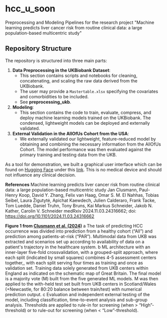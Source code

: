 # hcc_u_soon
Preprocessing and Modeling Pipelines for the research project "Machine learning predicts liver cancer risk from routine clinical data: a large population-based multicentric study"

## Repository Structure
The repository is structured into three main parts:

1. **Data Preprocessing in the UKBiobank Dataset**:
    - This section contains scripts and notebooks for cleaning, concatenating, and scaling the raw data derived from the UKBiobank.
    - The user may provide a `Mastertable.xlsx` specifying the covariates and comorbidities to be included.
    - See **preprocessing_ukb**.
2. **Modeling**:
    - This section contains the code to train, evaluate, compress, and deploy machine learning models trained on the UKBiobank. The condensed, lightweight models can be deployed and externally validated.
3. **External Validation in the AllOfUs Cohort from the USA**:
    - We externally validated our lightweight, feature-reduced model by obtaining and combining the necessary information from the AllOfUs Cohort. The model performance was then evaluated against the primary training and testing data from the UKB.

As a tool for demonstration, we built a graphical user interface which can be found on [Hugging Face](https://huggingface.co/spaces/schneiderlab/ML-HCC) under this [link](https://huggingface.co/spaces/schneiderlab/ML-HCC). This is no medical device and should not influence any clinical decision.


**References**
Machine learning predicts liver cancer risk from routine clinical data: a large population-based multicentric study
Jan Clusmann, Paul-Henry Koop, David Y. Zhang, Felix van Haag, Omar S. M. El Nahhas, Tobias Seibel, Laura Žigutytė, Apichat Kaewdech, Julien Calderaro, Frank Tacke, Tom Luedde, Daniel Truhn, Tony Bruns, Kai Markus Schneider, Jakob N. Kather, Carolin V. Schneider
medRxiv 2024.11.03.24316662; doi: https://doi.org/10.1101/2024.11.03.24316662

**Figure 1 from [Clusmann et al. (2024)](https://doi.org/10.1101/2024.11.03.24316662)**
a The task of predicting HCC occurrence was divided into prediction from a healthy cohort (“All”) and prediction among patients-at-risk (“PAR”). Multimodal data from UKB was extracted and scenarios set up according to availability of data on a patient's trajectory in the healthcare system. b ML architecture with an inner-layer five-fold crossvalidation, with a grouped-split approach, where each split (indicated by small squares) combines 4-5 assessment centers together,, with each split serving four times as training and once as validation set. Training data solely generated from UKB centers within England as indicated on the schematic map of Great Britain. The final model is a majority vote (M) built from the five generated ML models. M was then applied to the with-held test set built from UKB centers in Scotland/Wales (+Newcastle, for 80:20 balance between train/test) with numerical prediction output. c Evaluation and independent external testing of the model, including classification, time-to-event analysis and sub-group analysis. Thresholds are applied to rule-in for screening (when > “High”-threshold) or to rule-out for screening (when < “Low”-threshold).
